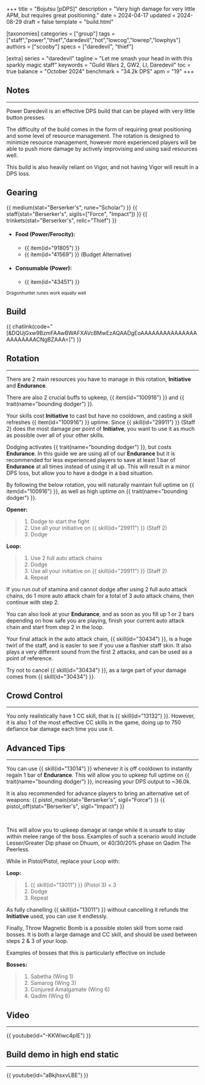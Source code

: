 +++
title = "Bojutsu [pDPS]"
description = "Very high damage for very little APM, but requires great positioning."
date = 2024-04-17
updated = 2024-08-29
draft = false
template = "build.html"


[taxonomies]
categories = ["group"]
tags = ["staff","power","thief","daredevil","hot","lowcog","lowrep","lowphys"]
authors = ["scooby"]
specs = ["daredevil", "thief"]

[extra]
series = "daredevil"
tagline = "Let me smash your head in with this sparkly magic staff"
keywords = "Guild Wars 2, GW2, LI, Daredevil"
toc = true
balance = "October 2024"
benchmark = "34.2k DPS"
apm = "19"
+++

## Notes

---

Power Daredevil is an effective DPS build that can be played with very little button presses.

The difficulty of the build comes in the form of requiring great positioning and some level of resource management. The rotation is designed to minimize resource management, however more experienced players will be able to push more damage by actively improvising and using said resources well.

This build is also heavily reliant on Vigor, and not having Vigor will result in a DPS loss.

## Gearing

{{ medium(stat="Berserker's", rune="Scholar") }}
{{ staff(stat="Berserker's", sigils=["Force", "Impact"]) }}
{{ trinkets(stat="Berserker's", relic="Thief") }}

- #### Food (Power/Ferocity):
  - {{ item(id="91805") }}
  - {{ item(id="41569") }} (Budget Alternative)
 
- #### Consumable (Power):
  - {{ item(id="43451") }}
 
<small>Dragonhunter runes work equally well</small>

## Build

{{ chatlink(code="[&DQUjGxw9BzmFAAwBWAFXAVcBMwEzAQAADgEoAAAAAAAAAAAAAAAAAAAAAAACNgBZAAA=]") }}

## Rotation

---

There are 2 main resources you have to manage in this rotation, **Initiative** and **Endurance**.

There are also 2 crucial buffs to upkeep, {{ item(id="100916") }} and {{ trait(name="bounding dodger") }}. 

Your skills cost **Initiative** to cast but have no cooldown, and casting a skill refreshes {{ item(id="100916") }} uptime. Since {{ skill(id="29911") }} (Staff 2) does the most damage per point of **Initiatve**, you want to use it as much as possible over all of your other skills.

Dodging activates {{ trait(name="bounding dodger") }}, but costs **Endurance**. In this guide we are using all of our **Endurance** but it is recommended for less experienced players to save at least 1 bar of **Endurance** at all times instead of using it all up. This will result in a minor DPS loss, but allow you to have a dodge in a bad situation.

By following the below rotation, you will naturally maintain full uptime on {{ item(id="100916") }}, as well as high uptime on {{ trait(name="bounding dodger") }}.

**Opener:**
> 1. Dodge to start the fight
> 1. Use all your initiative on {{ skill(id="29911") }} (Staff 2)
> 1. Dodge

**Loop:**
> 1. Use 2 full auto attack chains
> 1. Dodge
> 1. Use all your initiative on {{ skill(id="29911") }} (Staff 2)
> 1. Repeat

If you run out of stamina and cannot dodge after using 2 full auto attack chains, do 1 more auto attack chain for a total of 3 auto attack chains, then continue with step 2.

You can also look at your **Endurance**, and as soon as you fill up 1 or 2 bars depending on how safe you are playing, finish your current auto attack chain and start from step 2 in the loop.

Your final attack in the auto attack chain, {{ skill(id="30434") }}, is a huge twirl of the staff, and is easier to see if you use a flashier staff skin. It also plays a very different sound from the first 2 attacks, and can be used as a point of reference.

Try not to cancel {{ skill(id="30434") }}, as a large part of your damage comes from {{ skill(id="30434") }}.

## Crowd Control

---

You only realistically have 1 CC skill, that is {{ skill(id="13132") }}. However, it is also 1 of the most effective CC skills in the game, doing up to 750 defiance bar damage each time you use it.

## Advanced Tips

---

You can use {{ skill(id="13014") }} whenever it is off cooldown to instantly regain 1 bar of **Endurance**. This will allow you to upkeep full uptime on {{ trait(name="bounding dodger") }}, increasing your DPS output to ~36.0k.

It is also recommended for advance players to bring an alternative set of weapons:
{{ pistol_main(stat="Berserker's", sigil="Force") }}
{{ pistol_off(stat="Berserker's", sigil="Impact") }}

<div style=‘clear:both;’>&nbsp;</div>

This will allow you to upkeep damage at range while it is unsafe to stay within melee range of the boss. Examples of such a scenario would include Lesser/Greater Dip phase on Dhuum, or 40/30/20% phase on Qadim The Peerless.

While in Pistol/Pistol, replace your Loop with:

**Loop:**
> 1. {{ skill(id="13011") }} (Pistol 3) × 3
> 1. Dodge
> 1. Repeat

As fully chanelling {{ skill(id="13011") }} without cancelling it refunds the **Initiative** used, you can use it endlessly.

Finally, Throw Magnetic Bomb is a possible stolen skill from some raid bosses. It is both a large damage and CC skill, and should be used between steps 2 & 3 of your loop.

Examples of bosses that this is particularly effective on include

**Bosses:**
> 1. Sabetha (Wing 1)
> 1. Samarog (Wing 3)
> 1. Conjured Amalgamate (Wing 6)
> 1. Qadim (Wing 6)

## Video

---

{{ youtube(id="-KKWiwc4pIE") }}

## Build demo in high end static

---

{{ youtube(id="aBkjhsxvLBE") }}
